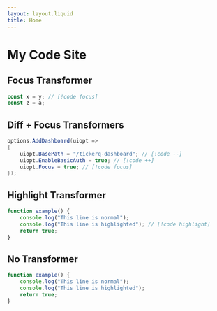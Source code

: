 ```yaml
---
layout: layout.liquid
title: Home
---
```


# My Code Site

## Focus Transformer
```javascript
const x = y; // [!code focus]
const z = a;
```

## Diff + Focus Transformers
```c#
options.AddDashboard(uiopt =>
{
    uiopt.BasePath = "/tickerq-dashboard"; // [!code --]
    uiopt.EnableBasicAuth = true; // [!code ++]
    uiopt.Focus = true; // [!code focus]
});
```

## Highlight Transformer
```javascript
function example() {
    console.log("This line is normal");
    console.log("This line is highlighted"); // [!code highlight]
    return true;
}
```

## No Transformer
```javascript
function example() {
    console.log("This line is normal");
    console.log("This line is highlighted");
    return true;
}
```